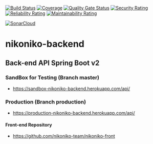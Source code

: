 [![Build Status](https://travis-ci.org/nikoniko-team/nikoniko-backend.svg?branch=master)](https://travis-ci.org/nikoniko-team/nikoniko-backend)
[![Coverage](https://codecov.io/gh/nikoniko-team/nikoniko-backend/branch/master/graph/badge.svg)](https://codecov.io/gh/nikoniko-team/nikoniko-backend)
[![Quality Gate Status](https://sonarcloud.io/api/project_badges/measure?project=nikoniko-team_nikoniko-backend&metric=alert_status)](https://sonarcloud.io/dashboard?id=nikoniko-team_nikoniko-backend)
[![Security Rating](https://sonarcloud.io/api/project_badges/measure?project=nikoniko-team_nikoniko-backend&metric=security_rating)](https://sonarcloud.io/dashboard?id=nikoniko-team_nikoniko-backend)
[![Reliability Rating](https://sonarcloud.io/api/project_badges/measure?project=nikoniko-team_nikoniko-backend&metric=reliability_rating)](https://sonarcloud.io/dashboard?id=nikoniko-team_nikoniko-backend)
[![Maintainability Rating](https://sonarcloud.io/api/project_badges/measure?project=nikoniko-team_nikoniko-backend&metric=sqale_rating)](https://sonarcloud.io/dashboard?id=nikoniko-team_nikoniko-backend)

[![SonarCloud](https://sonarcloud.io/images/project_badges/sonarcloud-white.svg)](https://sonarcloud.io/dashboard?id=nikoniko-team_nikoniko-backend)

# nikoniko-backend

## Back-end API Spring Boot v2

### SandBox for Testing (Branch master)
- https://sandbox-nikoniko-backend.herokuapp.com/api/

### Production (Branch production)
- https://production-nikoniko-backend.herokuapp.com/api/


#### Front-end Repository
- https://github.com/nikoniko-team/nikoniko-front
